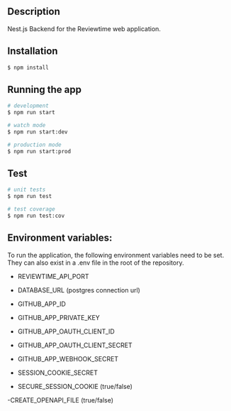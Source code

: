 ## Description

Nest.js Backend for the Reviewtime web application.

## Installation

```bash
$ npm install
```

## Running the app

```bash
# development
$ npm run start

# watch mode
$ npm run start:dev

# production mode
$ npm run start:prod
```

## Test

```bash
# unit tests
$ npm run test

# test coverage
$ npm run test:cov
```

## Environment variables:
To run the application, the following environment variables need to be set.
They can also exist in a .env file in the root of the repository.

- REVIEWTIME_API_PORT
- DATABASE_URL (postgres connection url)

- GITHUB_APP_ID
- GITHUB_APP_PRIVATE_KEY
- GITHUB_APP_OAUTH_CLIENT_ID
- GITHUB_APP_OAUTH_CLIENT_SECRET
- GITHUB_APP_WEBHOOK_SECRET

- SESSION_COOKIE_SECRET
- SECURE_SESSION_COOKIE (true/false)

-CREATE_OPENAPI_FILE (true/false)